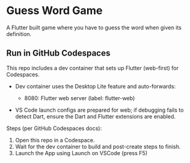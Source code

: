 # Guess Word Game

A Flutter built game where you have to guess the word when given its definition.

## Run in GitHub Codespaces

This repo includes a dev container that sets up Flutter (web-first) for Codespaces.

- Dev container uses the Desktop Lite feature and auto-forwards:
  - 8080: Flutter web server (label: flutter-web)

- VS Code launch configs are prepared for web; if debugging fails to detect Dart, ensure the Dart and Flutter extensions are enabled.

Steps (per GitHub Codespaces docs):

1. Open this repo in a Codespace.
2. Wait for the dev container to build and post-create steps to finish.
3. Launch the App using Launch on VSCode (press F5)
